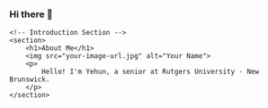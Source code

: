 ### Hi there 👋
<!DOCTYPE html>
<html lang="en">
<head>
    <meta charset="UTF-8">
    <meta name="viewport" content="width=device-width, initial-scale=1.0">
    <title>README - YEHUN KIM</title>
</head>
<body>

    <!-- Introduction Section -->
    <section>
        <h1>About Me</h1>
        <img src="your-image-url.jpg" alt="Your Name">
        <p>
            Hello! I'm Yehun, a senior at Rutgers University - New Brunswick. 
        </p>
    </section>

</body>
</html>

<!--
**y3h0on/y3h0on** is a ✨ _special_ ✨ repository because its `README.md` (this file) appears on your GitHub profile.

Here are some ideas to get you started:

- 🔭 I’m currently working on ...
- 🌱 I’m currently learning ...
- 👯 I’m looking to collaborate on ...
- 🤔 I’m looking for help with ...
- 💬 Ask me about ...
- 📫 How to reach me: ...
- 😄 Pronouns: ...
- ⚡ Fun fact: ...
-->
